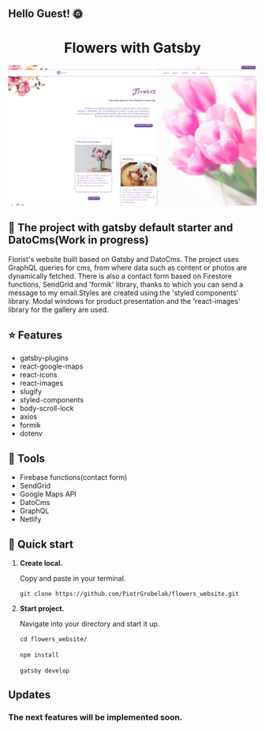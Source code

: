 ## Hello Guest! :sun_with_face:

  <h1 align="center">
  Flowers with Gatsby
  </h1>

<a href="https://nifty-borg-93e478.netlify.com/">
  <img alt="Flowers" src="src/assets/images/cover.png" />
</a>



## :school: The project with gatsby default starter and DatoCms(Work in progress)

Florist's website built based on Gatsby and DatoCms. The project uses GraphQL queries for cms, from where data such as content or photos are dynamically fetched. There is also a contact form based on Firestore functions, SendGrid and 'formik' library, thanks to which you can send a message to my email.Styles are created using the 'styled components' library. Modal windows for product presentation and the 'react-images' library for the gallery are used.

## :star: Features

- gatsby-plugins
- react-google-maps
- react-icons
- react-images
- slugify
- styled-components
- body-scroll-lock
- axios
- formik
- dotenv

## :school_satchel: Tools

- Firebase functions(contact form)
- SendGrid
- Google Maps API
- DatoCms
- GraphQL
- Netlify

## :rocket: Quick start

1.  **Create local.**

    Copy and paste in your terminal.

    ```shell
    git clone https://github.com/PiotrGrobelak/flowers_website.git
    ```

2.  **Start project.**

    Navigate into your directory and start it up.

    ```shell
    cd flowers_website/

    npm install

    gatsby develop
    ```

## Updates

### The next features will be implemented soon.





